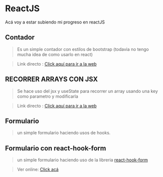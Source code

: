 # ReactJS
Acá voy a estar subiendo mi progreso en reactJS

## Contador
> Es un simple contador con estilos de bootstrap (todavia no tengo mucha idea de como usarlo en react)

> Link directo  : [Click aquí para ir a la web](https://erikfirstcontador.netlify.app)

## RECORRER ARRAYS CON JSX

> Se hace uso del jsx y useState para recorrer un array usando una key como parametro y modificarla

> Link directo  : [Click aquí para ir a la web](https://readarraysjsxerik.netlify.app/)

## Formulario

> un simple formulario haciendo usos de hooks. 

## Formulario con react-hook-form

> un simple formulario haciendo uso de la libreria [react-hook-form](https://react-hook-form.com/get-started)

> Ver online: [Click acá](https://reacthooksformulario.netlify.app/)

